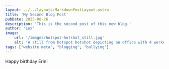 ```yaml
---
layout: ../../layouts/MarkdownPostLayout.astro
title: 'My Second Blog Post'
pubDate: 2025-08-26
description: 'This is the second post of this new blog.'
author: 'Lex'
image:
    url: '/images/hotspot-hotshot_still.jpg'
    alt: 'A still from hotspot hotshot depicting an office with 4 workers at their desks.'
tags: ["website meta", "blogging", "bullying"]
---
```

Happy birthday Erin!
